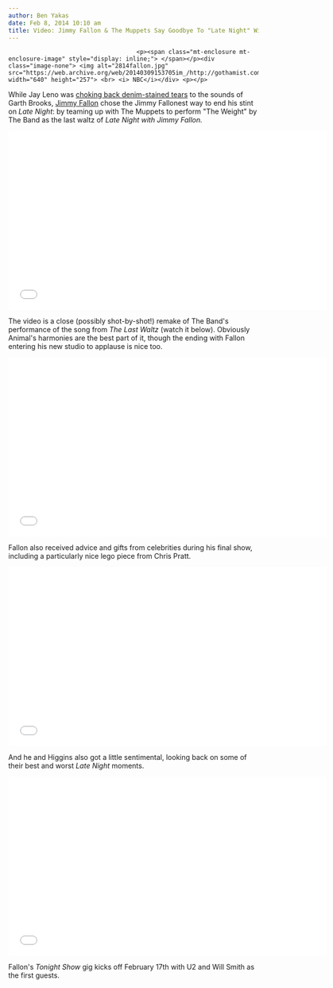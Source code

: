 ```yaml
---
author: Ben Yakas
date: Feb 8, 2014 10:10 am
title: Video: Jimmy Fallon & The Muppets Say Goodbye To "Late Night" With "The Weight"
---
```


	
										<p><span class="mt-enclosure mt-enclosure-image" style="display: inline;"> </span></p><div class="image-none"> <img alt="2814fallon.jpg" src="https://web.archive.org/web/20140309153705im_/http://gothamist.com/attachments/byakas/2814fallon.jpg" width="640" height="257"> <br> <i> NBC</i></div> <p></p>

<p>While Jay Leno was <a href="https://web.archive.org/web/20140309153705/http://laist.com/2014/02/07/video_jay_leno_leaves_the_tonight_s.php">choking back denim-stained tears</a> to the sounds of Garth Brooks, <a href="https://web.archive.org/web/20140309153705/http://gothamist.com/tags/jimmyfallon">Jimmy Fallon</a> chose the Jimmy Fallonest way to end his stint on <em>Late Night</em>: by teaming up with The Muppets to perform &quot;The Weight&quot; by The Band as the last waltz of <em>Late Night with Jimmy Fallon.</em></p>

<p><iframe width="640" height="360" src="//web.archive.org/web/20140309153705if_/http://www.youtube.com/embed/otRr23Brir8" frameborder="0" allowfullscreen></iframe></p>

<p>The video is a close (possibly shot-by-shot!) remake of The Band&apos;s performance of the song from <em>The Last Waltz</em> (watch it below). Obviously Animal&apos;s harmonies are the best part of it, though the ending with Fallon entering his new studio to applause is nice too. </p>

<p><iframe width="640" height="360" src="//web.archive.org/web/20140309153705if_/http://www.youtube.com/embed/sjCw3-YTffo" frameborder="0" allowfullscreen></iframe></p>

<p>Fallon also received advice and gifts from celebrities during his final show, including a particularly nice lego piece from Chris Pratt.</p>

<p><iframe width="640" height="360" src="//web.archive.org/web/20140309153705if_/http://www.youtube.com/embed/Pmp6uM1JBBY" frameborder="0" allowfullscreen></iframe></p>

<p>And he and Higgins also got a little sentimental, looking back on some of their best and worst <em>Late Night</em> moments.</p>

<p><iframe width="640" height="360" src="//web.archive.org/web/20140309153705if_/http://www.youtube.com/embed/crc9s_Gdz60" frameborder="0" allowfullscreen></iframe></p>

<p>Fallon&apos;s <em>Tonight Show</em> gig kicks off February 17th with U2 and Will Smith as the first guests.</p>					
										
									
				